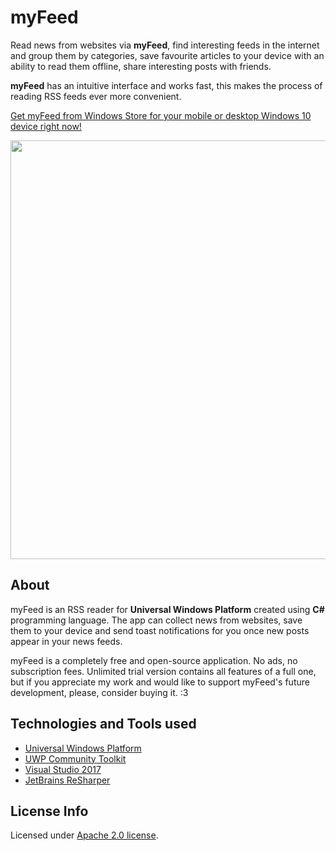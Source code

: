# myFeed
Read news from websites via <b>myFeed</b>, find interesting feeds in the internet and group them by categories, save favourite articles to your device with an ability to read them offline, share interesting posts with friends.

<b>myFeed</b> has an intuitive interface and works fast, this makes the process of reading RSS feeds ever more convenient. 

<a href="https://www.microsoft.com/en-us/store/apps/myfeed/9nblggh4nw02">Get myFeed from Windows Store for your mobile or desktop Windows 10 device right now!</a>

<a href="https://www.microsoft.com/en-us/store/apps/myfeed/9nblggh4nw02">
  <img src="https://worldbeater.github.io/mockups/myFeed.png" width="670"/>
</a>

## About

myFeed is an RSS reader for <b>Universal Windows Platform</b> created using <b>C#</b> programming language. The app can collect news from websites, save them to your device and send toast notifications for you once new posts appear in your news feeds.

myFeed is a completely free and open-source application. No ads, no subscription fees. Unlimited trial version contains all features of a full one, but if you appreciate my work and would like to support myFeed's future development, please, consider buying it. :3 

## Technologies and Tools used

- <a href="https://developer.microsoft.com/en-us/windows/apps">Universal Windows Platform</a>
- <a href="https://github.com/Microsoft/UWPCommunityToolkit">UWP Community Toolkit</a>
- <a href="https://www.visualstudio.com/ru/vs/whatsnew/">Visual Studio 2017</a>
- <a href="https://www.jetbrains.com/resharper/">JetBrains ReSharper</a>

## License Info
Licensed under <a href="https://github.com/Worldbeater/myFeed/blob/master/LICENSE.md">Apache 2.0 license</a>.
